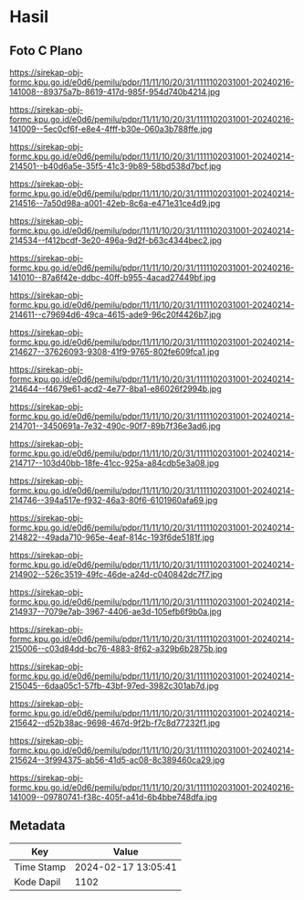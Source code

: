 # Hasil

## Foto C Plano

https://sirekap-obj-formc.kpu.go.id/e0d6/pemilu/pdpr/11/11/10/20/31/1111102031001-20240216-141008--89375a7b-8619-417d-985f-954d740b4214.jpg

https://sirekap-obj-formc.kpu.go.id/e0d6/pemilu/pdpr/11/11/10/20/31/1111102031001-20240216-141009--5ec0cf6f-e8e4-4fff-b30e-060a3b788ffe.jpg

https://sirekap-obj-formc.kpu.go.id/e0d6/pemilu/pdpr/11/11/10/20/31/1111102031001-20240214-214501--b40d6a5e-35f5-41c3-9b89-58bd538d7bcf.jpg

https://sirekap-obj-formc.kpu.go.id/e0d6/pemilu/pdpr/11/11/10/20/31/1111102031001-20240214-214516--7a50d98a-a001-42eb-8c6a-e471e31ce4d9.jpg

https://sirekap-obj-formc.kpu.go.id/e0d6/pemilu/pdpr/11/11/10/20/31/1111102031001-20240214-214534--f412bcdf-3e20-496a-9d2f-b63c4344bec2.jpg

https://sirekap-obj-formc.kpu.go.id/e0d6/pemilu/pdpr/11/11/10/20/31/1111102031001-20240216-141010--87a6f42e-ddbc-40ff-b955-4acad27449bf.jpg

https://sirekap-obj-formc.kpu.go.id/e0d6/pemilu/pdpr/11/11/10/20/31/1111102031001-20240214-214611--c79694d6-49ca-4615-ade9-96c20f4426b7.jpg

https://sirekap-obj-formc.kpu.go.id/e0d6/pemilu/pdpr/11/11/10/20/31/1111102031001-20240214-214627--37626093-9308-41f9-9765-802fe609fca1.jpg

https://sirekap-obj-formc.kpu.go.id/e0d6/pemilu/pdpr/11/11/10/20/31/1111102031001-20240214-214644--f4679e61-acd2-4e77-8ba1-e86026f2994b.jpg

https://sirekap-obj-formc.kpu.go.id/e0d6/pemilu/pdpr/11/11/10/20/31/1111102031001-20240214-214701--3450691a-7e32-490c-90f7-89b7f36e3ad6.jpg

https://sirekap-obj-formc.kpu.go.id/e0d6/pemilu/pdpr/11/11/10/20/31/1111102031001-20240214-214717--103d40bb-18fe-41cc-925a-a84cdb5e3a08.jpg

https://sirekap-obj-formc.kpu.go.id/e0d6/pemilu/pdpr/11/11/10/20/31/1111102031001-20240214-214746--394a517e-f932-46a3-80f6-6101960afa69.jpg

https://sirekap-obj-formc.kpu.go.id/e0d6/pemilu/pdpr/11/11/10/20/31/1111102031001-20240214-214822--49ada710-965e-4eaf-814c-193f6de5181f.jpg

https://sirekap-obj-formc.kpu.go.id/e0d6/pemilu/pdpr/11/11/10/20/31/1111102031001-20240214-214902--526c3519-49fc-46de-a24d-c040842dc7f7.jpg

https://sirekap-obj-formc.kpu.go.id/e0d6/pemilu/pdpr/11/11/10/20/31/1111102031001-20240214-214937--7079e7ab-3967-4406-ae3d-105efb6f9b0a.jpg

https://sirekap-obj-formc.kpu.go.id/e0d6/pemilu/pdpr/11/11/10/20/31/1111102031001-20240214-215006--c03d84dd-bc76-4883-8f62-a329b6b2875b.jpg

https://sirekap-obj-formc.kpu.go.id/e0d6/pemilu/pdpr/11/11/10/20/31/1111102031001-20240214-215045--6daa05c1-57fb-43bf-97ed-3982c301ab7d.jpg

https://sirekap-obj-formc.kpu.go.id/e0d6/pemilu/pdpr/11/11/10/20/31/1111102031001-20240214-215642--d52b38ac-9698-467d-9f2b-f7c8d77232f1.jpg

https://sirekap-obj-formc.kpu.go.id/e0d6/pemilu/pdpr/11/11/10/20/31/1111102031001-20240214-215624--3f994375-ab56-41d5-ac08-8c389460ca29.jpg

https://sirekap-obj-formc.kpu.go.id/e0d6/pemilu/pdpr/11/11/10/20/31/1111102031001-20240216-141009--09780741-f38c-405f-a41d-6b4bbe748dfa.jpg


## Metadata

| Key        | Value               |
| ---------- | ------------------- |
| Time Stamp | 2024-02-17 13:05:41 |
| Kode Dapil | 1102                |



